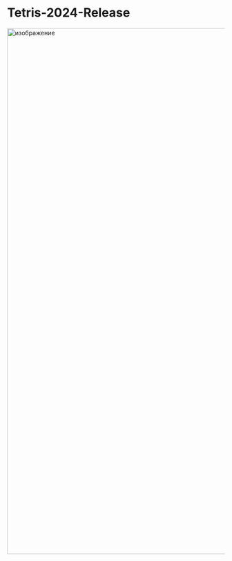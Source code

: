 # Tetris-2024-Release
<img width="1997" height="1215" alt="изображение" src="https://github.com/user-attachments/assets/92333cd8-f08e-4080-a876-a4f2fa851ab9" />
